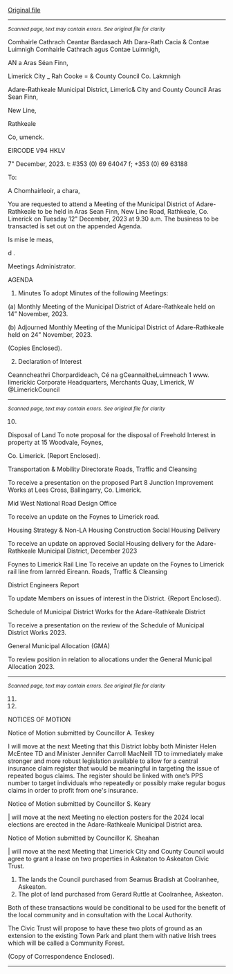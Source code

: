 [Original file](https://www.limerick.ie/sites/default/files/media/documents/2023-12/00-agenda-monthly-meeting-of-municipal-district-of-adare-rathkeale-12th-december-2023.pdf)

---
*<small>Scanned page, text may contain errors. See original file for clarity</small>*  

Comhairle Cathrach Ceantar Bardasach Ath Dara-Rath Cacia
& Contae Luimnigh Comhairle Cathrach agus Contae Luimnigh,

AN a Aras Séan Finn,

Limerick City _ Rah Cooke
= & County Council Co. Lakmnigh

Adare-Rathkeale Municipal District,
Limeric& City and County Council
Aras Sean Finn,

New Line,

Rathkeale

Co, umenck.

EIRCODE V94 HKLV

7" December, 2023.
t: #353 (0) 69 64047
f; +353 (0) 69 63188

To:

A Chomhairleoir, a chara,

You are requested to attend a Meeting of the Municipal District of Adare-Rathkeale to be held in
Aras Sean Finn, New Line Road, Rathkeale, Co. Limerick on Tuesday 12" December, 2023 at 9.30
a.m. The business to be transacted is set out on the appended Agenda.

Is mise le meas,

d .

Meetings Administrator.

AGENDA
1. Minutes
To adopt Minutes of the following Meetings:

(a) Monthly Meeting of the Municipal District of Adare-Rathkeale held on 14”
November, 2023.

(b) Adjourned Monthly Meeting of the Municipal District of Adare-Rathkeale held on
24" November, 2023.

(Copies Enclosed).

2. Declaration of Interest

Ceanncheathri Chorpardideach, Cé na gCeannaitheLuimneach 1 www. limerickic
Corporate Headquarters, Merchants Quay, Limerick, W @LimerickCouncil


---
*<small>Scanned page, text may contain errors. See original file for clarity</small>*  

10.

Disposal of Land
To note proposal for the disposal of Freehold Interest in property at 15 Woodvale, Foynes,

Co. Limerick.
(Report Enclosed).

Transportation & Mobility Directorate
Roads, Traffic and Cleansing

To receive a presentation on the proposed Part 8 Junction Improvement Works at Lees
Cross, Ballingarry, Co. Limerick.

Mid West National Road Design Office

To receive an update on the Foynes to Limerick road.

Housing Strategy & Non-LA Housing Construction
Social Housing Delivery

To receive an update on approved Social Housing delivery for the Adare-Rathkeale
Municipal District, December 2023

Foynes to Limerick Rail Line
To receive an update on the Foynes to Limerick rail line from larnréd Eireann.
Roads, Traffic & Cleansing

District Engineers Report

To update Members on issues of interest in the District.
{Report Enclosed).

Schedule of Municipal District Works for the Adare-Rathkeale District

To receive a presentation on the review of the Schedule of Municipal District Works 2023.

General Municipal Allocation (GMA)

To review position in relation to allocations under the General Municipal Allocation 2023.


---
*<small>Scanned page, text may contain errors. See original file for clarity</small>*  

11.

14.

NOTICES OF MOTION

Notice of Motion submitted by Councillor A. Teskey

I will move at the next Meeting that this District lobby both Minister Helen McEntee TD and
Minister Jennifer Carroll MacNeill TD to immediately make stronger and more robust
legislation available to allow for a central insurance claim register that would be meaningful
in targeting the issue of repeated bogus claims. The register should be linked with one’s
PPS number to target individuals who repeatedly or possibly make regular bogus claims in
order to profit from one's insurance.

Notice of Motion submitted by Councillor S. Keary

| will move at the next Meeting no election posters for the 2024 local elections are erected
in the Adare-Rathkeale Municipal District area.

Notice of Motion submitted by Councillor K. Sheahan

| will move at the next Meeting that Limerick City and County Council would agree to
grant a lease on two properties in Askeaton to Askeaton Civic Trust.

1. The lands the Council purchased from Seamus Bradish at Coolranhee, Askeaton.
2. The plot of land purchased from Gerard Ruttle at Coolranhee, Askeaton.

Both of these transactions would be conditional to be used for the benefit of the local
community and in consultation with the Local Authority.

The Civic Trust will propose to have these two plots of ground as an extension to the
existing Town Park and plant them with native Irish trees which will be called a
Community Forest.

(Copy of Correspondence Enclosed).


---
